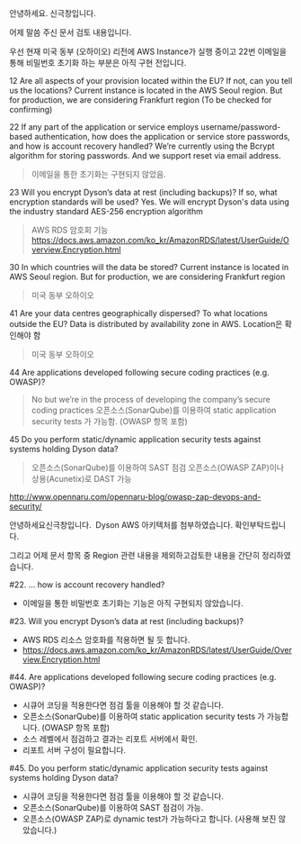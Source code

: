 안녕하세요. 신극창입니다.

어제 말씀 주신 문서 검토 내용입니다.

우선 현재 미국 동부 (오하이오) 리전에 AWS Instance가 실행 중이고 
22번 이메일을 통해 비밀번호 초기화 하는 부분은 아직 구현 전입니다.


12
Are all aspects of your provision located within the EU? If not, can you tell us the locations?
Current instance is located in the AWS Seoul region. But for production, we are considering Frankfurt region (To be checked for confirming)

22
If any part of the application or service employs username/password-based authentication, how does the application or service store passwords, and how is account recovery handled?
We’re currently using the Bcrypt algorithm for storing  passwords. And we support reset via email address. 
> 이메일을 통한 초기화는 구현되지 않았음.

23
Will you encrypt Dyson’s data at rest (including backups)? If so, what encryption standards will be used?
Yes. We will encrypt Dyson's data using the industry standard AES-256 encryption algorithm
> AWS RDS 암호회 기능 
> https://docs.aws.amazon.com/ko_kr/AmazonRDS/latest/UserGuide/Overview.Encryption.html

30
In which countries will the data be stored? 
Current instance is located in AWS Seoul region. But for production, we are considering Frankfurt region
> 미국 동부 오하이오

41
Are your data centres geographically dispersed? To what locations outside the EU?
Data is distributed by availability zone in AWS. Location은 확인해야 함
> 미국 동부 오하이오

44
Are applications developed following secure coding practices (e.g. OWASP)?
> No but we’re in the process of developing the company’s secure coding practices
> 오픈소스(SonarQube)를 이용하여 static application security tests 가 가능함. (OWASP 항목 포함)

45
Do you perform static/dynamic application security tests against systems holding Dyson data?
> 오픈소스(SonarQube)를 이용하여 SAST 점검
> 오픈소스(OWASP ZAP)이나 상용(Acunetix)로 DAST 가능 

http://www.opennaru.com/opennaru-blog/owasp-zap-devops-and-security/




안녕하세요신극창입니다. 
Dyson AWS 아키텍처를 첨부하였습니다. 확인부탁드립니다.

그리고 어제 문서 항목 중 Region 관련 내용을 제외하고검토한 내용을 간단히 정리하였습니다. 

#22. ... how is account recovery handled?
- 이메일을 통한 비밀번호 초기화는 기능은 아직 구현되지 않았습니다.

#23. Will you encrypt Dyson’s data at rest (including backups)? 
- AWS RDS 리소스 암호화를 적용하면 될 듯 합니다.  
- https://docs.aws.amazon.com/ko_kr/AmazonRDS/latest/UserGuide/Overview.Encryption.html

#44. Are applications developed following secure coding practices (e.g. OWASP)?
- 시큐어 코딩을 적용한다면 점검 툴을 이용해야 할 것 같습니다. 
- 오픈소스(SonarQube)를 이용하여 static application security tests 가 가능합니다. (OWASP 항목 포함)
- 소스 레벨에서 점검하고 결과는 리포트 서버에서 확인.  
- 리포트 서버 구성이 필요합니다. 

#45. Do you perform static/dynamic application security tests against systems holding Dyson data?
- 시큐어 코딩을 적용한다면 점검 툴을 이용해야 할 것 같습니다. 
- 오픈소스(SonarQube)를 이용하여 SAST 점검이 가능.
- 오픈소스(OWASP ZAP)로 dynamic test가 가능하다고 합니다. (사용해 보진 않았습니다.)

